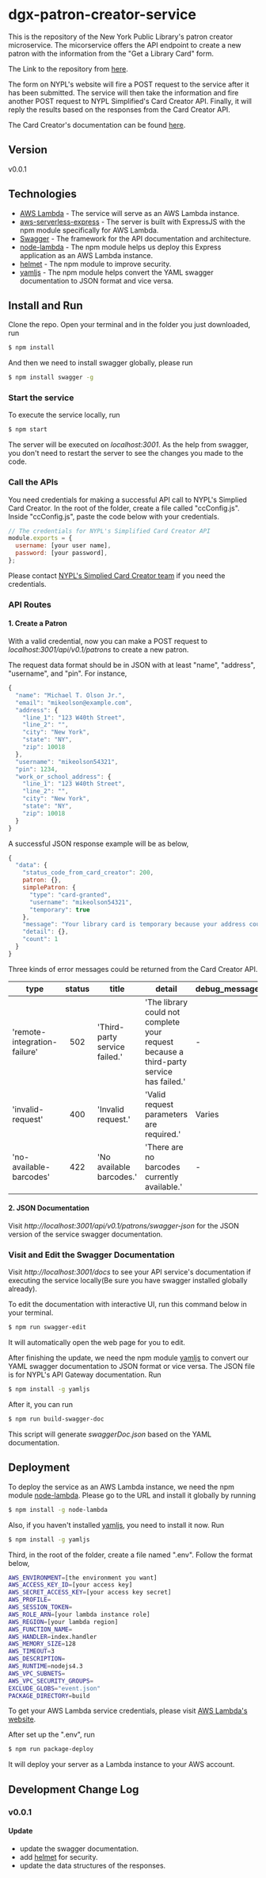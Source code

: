 # dgx-patron-creator-service

This is the repository of the New York Public Library's patron creator microservice. The micorservice offers the API endpoint to create a new patron with the information from the "Get a Library Card" form.

The Link to the repository from [here](https://bitbucket.org/NYPL/dgx-patron-creator-service).

The form on NYPL's website will fire a POST request to the service after it has been submitted. The service will then take the information and fire another POST request to NYPL Simplified's Card Creator API. Finally, it will reply the results based on the responses from the Card Creator API.

The Card Creator's documentation can be found [here](https://github.com/NYPL-Simplified/card-creator).

## Version
v0.0.1

## Technologies

  - [AWS Lambda](https://aws.amazon.com/lambda/) - The service will serve as an AWS Lambda instance.
  - [aws-serverless-express](https://github.com/awslabs/aws-serverless-express) - The server is built with ExpressJS with the npm module specifically for AWS Lambda.
  - [Swagger](http://swagger.io/) - The framework for the API documentation and architecture.
  - [node-lambda](https://www.npmjs.com/package/node-lambda) - The npm module helps us deploy this Express application as an AWS Lambda instance.
  - [helmet](https://helmetjs.github.io/docs/) - The npm module to improve security.
  - [yamljs](https://www.npmjs.com/package/yamljs) - The npm module helps convert the YAML swagger documentation to JSON format and vice versa.


## Install and Run

Clone the repo. Open your terminal and in the folder you just downloaded, run 
```sh
$ npm install
```

And then we need to install swagger globally, please run

```sh
$ npm install swagger -g
```

### Start the service
To execute the service locally, run 
```sh
$ npm start
```
The server will be executed on _localhost:3001_. As the help from swagger, you don't need to restart the server to see the changes you made to the code.

### Call the APIs

You need credentials for making a successful API call to NYPL's Simplied Card Creator.
In the root of the folder, create a file called "ccConfig.js". Inside "ccConfig.js", paste the code below with your credentials.

```javascript
// The credentials for NYPL's Simplified Card Creator API
module.exports = {
  username: [your user name],
  password: [your password],
};
```

Please contact [NYPL's Simplied Card Creator team](https://github.com/NYPL-Simplified/card-creator) if you need the credentials.

### API Routes
#### 1. Create a Patron

With a valid credential, now you can make a POST request to _localhost:3001/api/v0.1/patrons_ to create a new patron.

The request data format should be in JSON with at least "name", "address", "username", and "pin". For instance,

```javascript
{
  "name": "Michael T. Olson Jr.",
  "email": "mikeolson@example.com",
  "address": {
    "line_1": "123 W40th Street",
    "line_2": "",
    "city": "New York",
    "state": "NY",
    "zip": 10018
  },
  "username": "mikeolson54321",
  "pin": 1234,
  "work_or_school_address": {
    "line_1": "123 W40th Street",
    "line_2": "",
    "city": "New York",
    "state": "NY",
    "zip": 10018
  }
}
```

A successful JSON response example will be as below,

```javascript
{
  "data": {
    "status_code_from_card_creator": 200,
    patron: {},
    simplePatron: {
      "type": "card-granted",
      "username": "mikeolson54321",
      "temporary": true
    },
    "message": "Your library card is temporary because your address could not be verified. Visit your local NYPL branch within 30 days to upgrade to a standard card.",
    "detail": {},
    "count": 1
  }
}
```

Three kinds of error messages could be returned from the Card Creator API.

| type   | status   | title   | detail   | debug_message   |
|--------|:--------:|---------|----------|-----------------|
|'remote-integration-failure'|502|'Third-party service failed.'|'The library could not complete your request because a third-party service has failed.'|-|
|'invalid-request'|400|'Invalid request.'|'Valid request parameters are required.'|Varies|
| 'no-available-barcodes'|422|'No available barcodes.'|'There are no barcodes currently available.'|-|

#### 2. JSON Documentation

Visit _http://localhost:3001/api/v0.1/patrons/swagger-json_ for the JSON version of the service swagger documentation.

### Visit and Edit the Swagger Documentation

Visit _http://localhost:3001/docs_ to see your API service's documentation if executing the service locally(Be sure you have swagger installed globally already).

To edit the documentation with interactive UI, run this command below in your terminal.

```sh
$ npm run swagger-edit
```

It will automatically open the web page for you to edit.

After finishing the update, we need the npm module [yamljs](https://www.npmjs.com/package/yamljs) to convert our YAML swagger documentation to JSON format or vice versa. The JSON file is for NYPL's API Gateway documentation. Run

```sh
$ npm install -g yamljs
```

After it, you can run

```sh
$ npm run build-swagger-doc
```

This script will generate _swaggerDoc.json_ based on the YAML documentation.

## Deployment

To deploy the service as an AWS Lambda instance, we need the npm module [node-lambda](https://www.npmjs.com/package/node-lambda). Please go to the URL and install it globally by running

```sh
$ npm install -g node-lambda
```

Also, if you haven't installed [yamljs](https://www.npmjs.com/package/yamljs), you need to install it now. Run

```sh
$ npm install -g yamljs
```

Third, in the root of the folder, create a file named ".env". Follow the format below,

```sh
AWS_ENVIRONMENT=[the environment you want]
AWS_ACCESS_KEY_ID=[your access key]
AWS_SECRET_ACCESS_KEY=[your access key secret]
AWS_PROFILE=
AWS_SESSION_TOKEN=
AWS_ROLE_ARN=[your lambda instance role]
AWS_REGION=[your lambda region]
AWS_FUNCTION_NAME=
AWS_HANDLER=index.handler
AWS_MEMORY_SIZE=128
AWS_TIMEOUT=3
AWS_DESCRIPTION=
AWS_RUNTIME=nodejs4.3
AWS_VPC_SUBNETS=
AWS_VPC_SECURITY_GROUPS=
EXCLUDE_GLOBS="event.json"
PACKAGE_DIRECTORY=build
```

To get your AWS Lambda service credentials, please visit [AWS Lambda's website](https://aws.amazon.com/lambda/).

After set up the ".env", run
```sh
$ npm run package-deploy
```

It will deploy your server as a Lambda instance to your AWS account.

## Development Change Log

### v0.0.1
#### Update
  - update the swagger documentation.
  - add [helmet](https://helmetjs.github.io/docs/) for security.
  - update the data structures of the responses.
